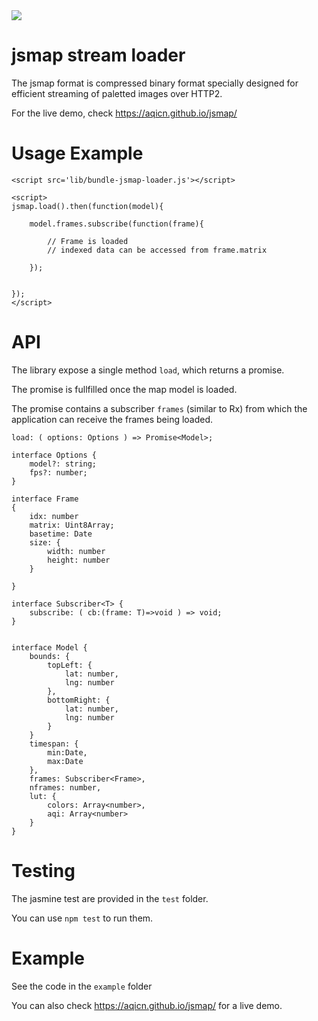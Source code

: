 <img src='https://travis-ci.org/aqicn/jsmap.svg?branch=master'>

# jsmap stream loader

The jsmap format is compressed binary format specially designed for efficient 
streaming of paletted images over HTTP2.

For the live demo, check https://aqicn.github.io/jsmap/



# Usage Example

	<script src='lib/bundle-jsmap-loader.js'></script>

	<script>
	jsmap.load().then(function(model){

		model.frames.subscribe(function(frame){

			// Frame is loaded 
			// indexed data can be accessed from frame.matrix

		});


	});
	</script>


# API

The library expose a single method `load`, which returns a promise.

The promise is fullfilled once the map model is loaded.

The promise contains a subscriber `frames` (similar to Rx) from which the application can receive the frames being loaded.

	load: ( options: Options ) => Promise<Model>;

	interface Options {
		model?: string;
		fps?: number;
	}

	interface Frame
	{
		idx: number
		matrix: Uint8Array;
		basetime: Date
		size: {
			width: number
			height: number
		}

	}

	interface Subscriber<T> {
		subscribe: ( cb:(frame: T)=>void ) => void;
	}


	interface Model {
		bounds: {
			topLeft: {
				lat: number,
				lng: number
			},
			bottomRight: {
				lat: number,
				lng: number
			}
		}
		timespan: {
			min:Date,
			max:Date
		},
		frames: Subscriber<Frame>,
		nframes: number,
		lut: {
			colors: Array<number>,
			aqi: Array<number>
		}
	}


# Testing

The jasmine test are provided in the `test` folder.

You can use `npm test` to run them.


# Example

See the code in the `example` folder

You can also check https://aqicn.github.io/jsmap/ for a live demo.

